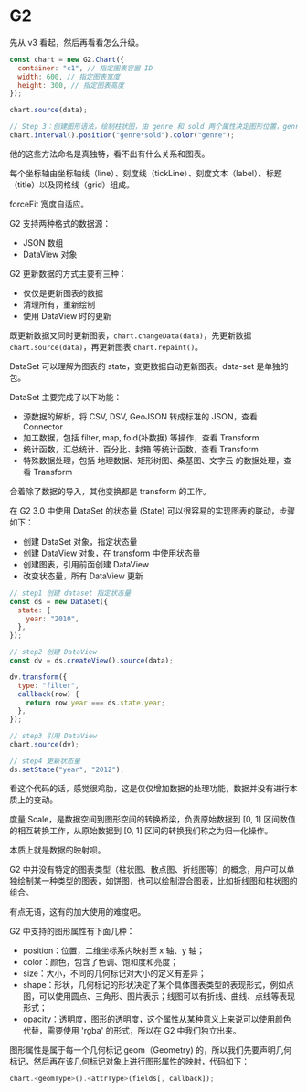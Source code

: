# G2

先从 v3 看起，然后再看看怎么升级。

```js
const chart = new G2.Chart({
  container: "c1", // 指定图表容器 ID
  width: 600, // 指定图表宽度
  height: 300, // 指定图表高度
});

chart.source(data);

// Step 3：创建图形语法，绘制柱状图，由 genre 和 sold 两个属性决定图形位置，genre 映射至 x 轴，sold 映射至 y 轴
chart.interval().position("genre*sold").color("genre");
```

他的这些方法命名是真独特，看不出有什么关系和图表。

每个坐标轴由坐标轴线（line）、刻度线（tickLine）、刻度文本（label）、标题（title）以及网格线（grid）组成。

forceFit 宽度自适应。

G2 支持两种格式的数据源：

- JSON 数组
- DataView 对象

G2 更新数据的方式主要有三种：

- 仅仅是更新图表的数据
- 清理所有，重新绘制
- 使用 DataView 时的更新

既更新数据又同时更新图表，`chart.changeData(data)`，先更新数据 `chart.source(data)`，再更新图表 `chart.repaint()`。

DataSet 可以理解为图表的 state，变更数据自动更新图表。data-set 是单独的包。

DataSet 主要完成了以下功能：

- 源数据的解析，将 CSV, DSV, GeoJSON 转成标准的 JSON，查看 Connector
- 加工数据，包括 filter, map, fold(补数据) 等操作，查看 Transform
- 统计函数，汇总统计、百分比、封箱 等统计函数，查看 Transform
- 特殊数据处理，包括 地理数据、矩形树图、桑基图、文字云 的数据处理，查看 Transform

合着除了数据的导入，其他变换都是 transform 的工作。

在 G2 3.0 中使用 DataSet 的状态量 (State) 可以很容易的实现图表的联动，步骤如下：

- 创建 DataSet 对象，指定状态量
- 创建 DataView 对象，在 transform 中使用状态量
- 创建图表，引用前面创建 DataView
- 改变状态量，所有 DataView 更新

```js
// step1 创建 dataset 指定状态量
const ds = new DataSet({
  state: {
    year: "2010",
  },
});

// step2 创建 DataView
const dv = ds.createView().source(data);

dv.transform({
  type: "filter",
  callback(row) {
    return row.year === ds.state.year;
  },
});

// step3 引用 DataView
chart.source(dv);

// step4 更新状态量
ds.setState("year", "2012");
```

看这个代码的话，感觉很鸡肋，这是仅仅增加数据的处理功能，数据并没有进行本质上的变动。

度量 Scale，是数据空间到图形空间的转换桥梁，负责原始数据到 [0, 1] 区间数值的相互转换工作，从原始数据到 [0, 1] 区间的转换我们称之为归一化操作。

本质上就是数据的映射呗。

G2 中并没有特定的图表类型（柱状图、散点图、折线图等）的概念，用户可以单独绘制某一种类型的图表，如饼图，也可以绘制混合图表，比如折线图和柱状图的组合。

有点无语，这有的加大使用的难度吧。

G2 中支持的图形属性有下面几种：

- position：位置，二维坐标系内映射至 x 轴、y 轴；
- color：颜色，包含了色调、饱和度和亮度；
- size：大小，不同的几何标记对大小的定义有差异；
- shape：形状，几何标记的形状决定了某个具体图表类型的表现形式，例如点图，可以使用圆点、三角形、图片表示；线图可以有折线、曲线、点线等表现形式；
- opacity：透明度，图形的透明度，这个属性从某种意义上来说可以使用颜色代替，需要使用 'rgba' 的形式，所以在 G2 中我们独立出来。

图形属性是属于每一个几何标记 geom（Geometry) 的，所以我们先要声明几何标记，然后再在该几何标记对象上进行图形属性的映射，代码如下：

```js
chart.<geomType>().<attrType>(fields[, callback]);
```
